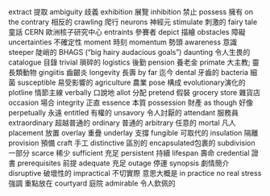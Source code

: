 extract     提取
ambiguity   歧義
exhibition  展覽
inhibition  禁止
possess     擁有
on the contrary 相反的
crawling    爬行
neurons     神經元
stimulate   刺激的
fairy tale  童話
CERN        歐洲核子研究中心
entraints   參賽者
depict      描繪
obstacles   障礙
uncertainties 不確定性
moment      時刻
momentum    勢頭
awareness   意識
steeper     陡峭的
BHAGS (“big hairy audacious goals”) 
daunting    令人生畏的
catalogue   目錄
trivial     瑣碎的
logistics   後勤
pension     養老金
primate     大主教; 靈長類動物
gingiitis   齒齦炎
longevity   長壽
by far      迄今
dental      牙齒的
bacteria    細菌
susceptible 易受影響的
agriculture 農業
pose        構成
evolutionary演化的
plotline    情節主線
verbally    口說地
allot       分配
pretend     假裝
grocery store    雜貨店
occasion    場合
integrity   正直
essence     本質
possession  財產
as though   好像
perpetually 永遠
entitled    有權的
unsavory    令人討厭的
attendant   服務員
extraordinary 超越普通的
ordinary    普通的
arbitrary	任意的
mortal		凡人
placement	放置
overlay		重疊
underlay	支撐
fungible	可取代的
insulation	隔離
provision	預備
craft		手工
distinctive	區別的
encapsulated包裹的
subdivision 一部分
scarce		稀少
sufficient	充足
persistent	持續
lifespan	壽命
credential	證書
prerequisites 前提
adequate	充足
outage		停運
synopsis	劇情簡介
disruptive	破壞性的
impractical 不切實際 意思大概是 in practice no real
stress      強調 重點放在 
courtyard   庭院
admirable   令人欽佩的

